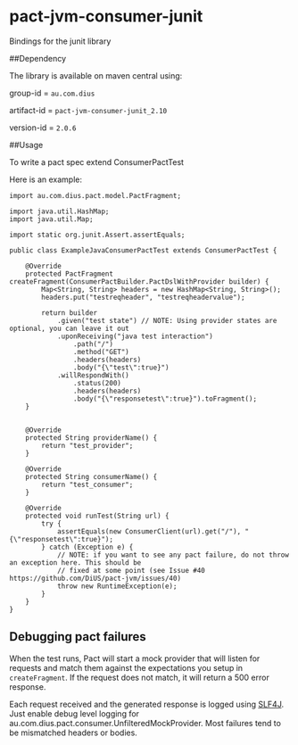 pact-jvm-consumer-junit
=======================

Bindings for the junit library

##Dependency

The library is available on maven central using:

group-id = `au.com.dius`

artifact-id = `pact-jvm-consumer-junit_2.10`

version-id = `2.0.6`

##Usage

To write a pact spec extend ConsumerPactTest

Here is an example:

```
import au.com.dius.pact.model.PactFragment;

import java.util.HashMap;
import java.util.Map;

import static org.junit.Assert.assertEquals;

public class ExampleJavaConsumerPactTest extends ConsumerPactTest {

    @Override
    protected PactFragment createFragment(ConsumerPactBuilder.PactDslWithProvider builder) {
        Map<String, String> headers = new HashMap<String, String>();
        headers.put("testreqheader", "testreqheadervalue");

        return builder
            .given("test state") // NOTE: Using provider states are optional, you can leave it out
            .uponReceiving("java test interaction")
                .path("/")
                .method("GET")
                .headers(headers)
                .body("{\"test\":true}")
            .willRespondWith()
                .status(200)
                .headers(headers)
                .body("{\"responsetest\":true}").toFragment();
    }


    @Override
    protected String providerName() {
        return "test_provider";
    }

    @Override
    protected String consumerName() {
        return "test_consumer";
    }

    @Override
    protected void runTest(String url) {
        try {
            assertEquals(new ConsumerClient(url).get("/"), "{\"responsetest\":true}");
        } catch (Exception e) {
            // NOTE: if you want to see any pact failure, do not throw an exception here. This should be
            // fixed at some point (see Issue #40 https://github.com/DiUS/pact-jvm/issues/40)
            throw new RuntimeException(e);
        }
    }
}
```

## Debugging pact failures

When the test runs, Pact will start a mock provider that will listen for requests and match them against the expectations
you setup in `createFragment`. If the request does not match, it will return a 500 error response.

Each request received and the generated response is logged using [SLF4J](http://www.slf4j.org/). Just enable debug level
logging for au.com.dius.pact.consumer.UnfilteredMockProvider. Most failures tend to be mismatched headers or bodies.
